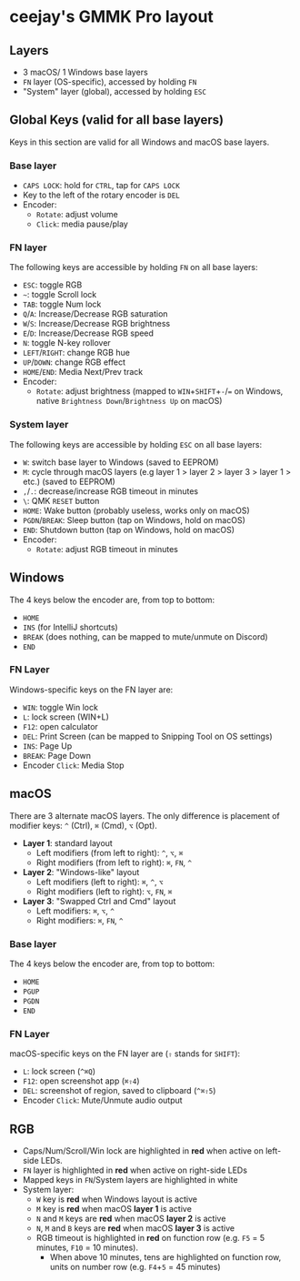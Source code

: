 # ceejay's GMMK Pro layout

## Layers

- 3 macOS/ 1 Windows base layers
- `FN` layer (OS-specific), accessed by holding `FN`
- "System" layer (global), accessed by holding `ESC`

## Global Keys (valid for all base layers)
Keys in this section are valid for all Windows and macOS base layers.

### Base layer
- `CAPS LOCK`: hold for `CTRL`, tap for `CAPS LOCK`
- Key to the left of the rotary encoder is `DEL`
- Encoder:
    - `Rotate`: adjust volume
    - `Click`:  media pause/play

### FN layer
The following keys are accessible by holding `FN` on all base layers:
- `ESC`: toggle RGB
- `~`: toggle Scroll lock
- `TAB`: toggle Num lock
- `Q`/`A`: Increase/Decrease RGB saturation
- `W`/`S`: Increase/Decrease RGB brightness
- `E`/`D`: Increase/Decrease RGB speed
- `N`: toggle N-key rollover
- `LEFT`/`RIGHT`: change RGB hue
- `UP`/`DOWN`: change RGB effect
- `HOME`/`END`: Media Next/Prev track
- Encoder:
    - `Rotate`: adjust brightness (mapped to `WIN`+`SHIFT`+`-`/`=` on Windows, native `Brightness Down`/`Brightness Up` on macOS)

### System layer
The following keys are accessible by holding `ESC` on all base layers:
- `W`: switch base layer to Windows (saved to EEPROM)
- `M`: cycle through macOS layers (e.g layer 1 > layer 2 > layer 3 > layer 1 > etc.) (saved to EEPROM)
- `,`/`.`: decrease/increase RGB timeout in minutes
- `\`: QMK `RESET` button
- `HOME`: Wake button (probably useless, works only on macOS)
- `PGDN`/`BREAK`: Sleep button (tap on Windows, hold on macOS)
- `END`: Shutdown button (tap on Windows, hold on macOS)
- Encoder:
    - `Rotate`: adjust RGB timeout in minutes

## Windows
The 4 keys below the encoder are, from top to bottom:
- `HOME`
- `INS` (for IntelliJ shortcuts)
- `BREAK` (does nothing, can be mapped to mute/unmute on Discord)
- `END`

### FN Layer
Windows-specific keys on the FN layer are:
- `WIN`: toggle Win lock
- `L`: lock screen (WIN+L)
- `F12`: open calculator
- `DEL`: Print Screen (can be mapped to Snipping Tool on OS settings)
- `INS`: Page Up
- `BREAK`: Page Down
- Encoder `Click`: Media Stop
 
## macOS
 There are 3 alternate macOS layers. The only difference is placement of modifier keys: `^` (Ctrl), `⌘` (Cmd), `⌥` (Opt).
 
 - **Layer 1**: standard layout
   - Left modifiers (from left to right): `^`, `⌥`, `⌘`
   - Right modifiers (from left to right): `⌘`, `FN`, `^`
 - **Layer 2**: "Windows-like" layout
   - Left modifiers (left to right): `⌘`, `^`, `⌥`
   - Right modifiers (left to right): `⌥`, `FN`, `⌘`
 - **Layer 3**: "Swapped Ctrl and Cmd" layout
   - Left modifiers: `⌘`, `⌥`, `^`
   - Right modifiers: `⌘`, `FN`, `^`

### Base layer
The 4 keys below the encoder are, from top to bottom:
- `HOME`
- `PGUP`
- `PGDN`
- `END`

### FN Layer
macOS-specific keys on the FN layer are (`⇧` stands for `SHIFT`):
- `L`: lock screen (`^⌘Q`)
- `F12`: open screenshot app (`⌘⇧4`)
- `DEL`: screenshot of region, saved to clipboard (`^⌘⇧5`)
- Encoder `Click`: Mute/Unmute audio output

## RGB
- Caps/Num/Scroll/Win lock are highlighted in **red** when active on left-side LEDs.
- `FN` layer is highlighted in **red** when active on right-side LEDs
- Mapped keys in `FN`/System layers are highlighted in white
- System layer:
    - `W` key is **red** when Windows layout is active
    - `M` key is **red** when macOS **layer 1** is active
    - `N` and `M` keys are **red** when macOS **layer 2** is active
    - `N`, `M` and `B` keys are **red** when macOS **layer 3** is active
    - RGB timeout is highlighted in **red** on function row (e.g. `F5` = 5 minutes, `F10` = 10 minutes).
        - When above 10 minutes, tens are highlighted on function row, units on number row (e.g. `F4`+`5` = 45 minutes)
